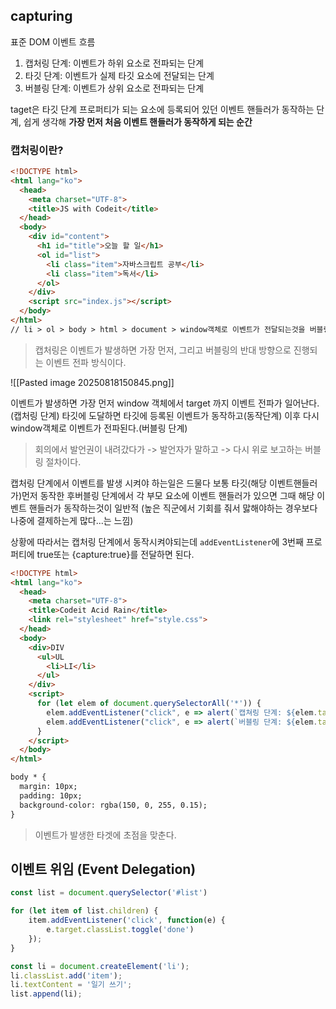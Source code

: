 ## capturing
표준 DOM 이벤트 흐름
1. 캡처링 단계: 이벤트가 하위 요소로 전파되는 단계
2. 타깃 단계: 이벤트가 실제 타깃 요소에 전달되는 단계
3. 버블링 단계: 이벤트가 상위 요소로 전파되는 단계

taget은 타깃 단계 프로퍼티가 되는 요소에 등록되어 있던 이벤트 핸들러가 동작하는 단계, 쉽게 생각해 **가장 먼저 처음 이벤트 핸들러가 동작하게 되는 순간**

### **캡처링이란?**
```html
<!DOCTYPE html>
<html lang="ko">
  <head>
    <meta charset="UTF-8">
    <title>JS with Codeit</title>
  </head>
  <body>
    <div id="content">
      <h1 id="title">오늘 할 일</h1>
      <ol id="list">
        <li class="item">자바스크립트 공부</li>
        <li class="item">독서</li>
      </ol>
    </div>
    <script src="index.js"></script>
  </body>
</html>
// li > ol > body > html > document > window객체로 이벤트가 전달되는것을 버블링이라고했다.
```
> 캡처링은 이벤트가 발생하면 가장 먼저, 그리고 버블링의 반대 방향으로 진행되는 이벤트 전파 방식이다.

![[Pasted image 20250818150845.png]]

이벤트가 발생하면 가장 먼저 window 객체에서 target 까지 이벤트 전파가 일어난다.(캡처링 단계)
타깃에 도달하면 타깃에 등록된 이벤트가 동작하고(동작단계)
이후 다시 window객체로 이벤트가 전파된다.(버블링 단계)
> 회의에서 발언권이 내려갔다가 -> 발언자가 말하고 -> 다시 위로 보고하는 버블링 절차이다.

캡처링 단계에서 이벤트를 발생 시켜야 하는일은 드물다 보통 타깃(해당 이벤트핸들러가)먼저 동작한 후버블링 단계에서 각 부모 요소에 이벤트 핸들러가 있으면 그때 해당 이벤트 핸들러가 동작하는것이 일반적 (높은 직군에서 기회를 줘서 맗해야하는 경우보다 나중에 결제하는게 많다...는 느낌)

상황에 따라서는 캡처링 단계에서 동작시켜야되는데 `addEventListener`에 3번째 프로퍼티에 true또는 {capture:true}를 전달하면 된다.
```html
<!DOCTYPE html>
<html lang="ko">
  <head>
    <meta charset="UTF-8">
    <title>Codeit Acid Rain</title>
    <link rel="stylesheet" href="style.css">
  </head>
  <body>
    <div>DIV
      <ul>UL
        <li>LI</li>
      </ul>
    </div>  
    <script>
      for (let elem of document.querySelectorAll('*')) {
        elem.addEventListener("click", e => alert(`캡쳐링 단계: ${elem.tagName}`), true);
        elem.addEventListener("click", e => alert(`버블링 단계: ${elem.tagName}`));
      }
    </script>
  </body>
</html>

body * {
  margin: 10px;
  padding: 10px;
  background-color: rgba(150, 0, 255, 0.15);
}

```
> 이벤트가 발생한 타겟에 초점을 맞춘다.

## 이벤트 위임 (Event Delegation)
```js
const list = document.querySelector('#list')

for (let item of list.children) {
	item.addEventListener('click', function(e) {
		e.target.classList.toggle('done')
	});
}

const li = document.createElement('li');
li.classList.add('item');
li.textContent = '일기 쓰기';
list.append(li);
```